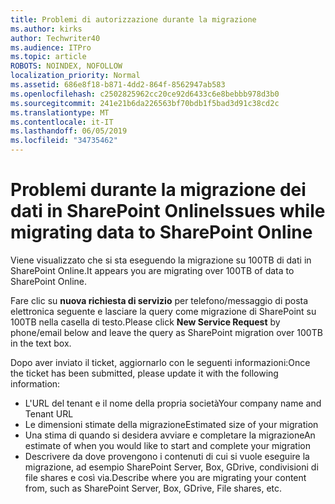 ```yaml
---
title: Problemi di autorizzazione durante la migrazione
ms.author: kirks
author: Techwriter40
ms.audience: ITPro
ms.topic: article
ROBOTS: NOINDEX, NOFOLLOW
localization_priority: Normal
ms.assetid: 686e8f18-b871-4dd2-864f-8562947ab583
ms.openlocfilehash: c2502825962cc20ce92d6433c6e8bebbb978d3b0
ms.sourcegitcommit: 241e21b6da226563bf70bdb1f5bad3d91c38cd2c
ms.translationtype: MT
ms.contentlocale: it-IT
ms.lasthandoff: 06/05/2019
ms.locfileid: "34735462"
---
```

# <a name="issues-while-migrating-data-to-sharepoint-online"></a><span data-ttu-id="dea63-102">Problemi durante la migrazione dei dati in SharePoint Online</span><span class="sxs-lookup"><span data-stu-id="dea63-102">Issues while migrating data to SharePoint Online</span></span>

<span data-ttu-id="dea63-103">Viene visualizzato che si sta eseguendo la migrazione su 100TB di dati in SharePoint Online.</span><span class="sxs-lookup"><span data-stu-id="dea63-103">It appears you are migrating over 100TB of data to SharePoint Online.</span></span>

<span data-ttu-id="dea63-104">Fare clic su **nuova richiesta di servizio** per telefono/messaggio di posta elettronica seguente e lasciare la query come migrazione di SharePoint su 100TB nella casella di testo.</span><span class="sxs-lookup"><span data-stu-id="dea63-104">Please click **New Service Request** by phone/email below and leave the query as SharePoint migration over 100TB in the text box.</span></span>

<span data-ttu-id="dea63-105">Dopo aver inviato il ticket, aggiornarlo con le seguenti informazioni:</span><span class="sxs-lookup"><span data-stu-id="dea63-105">Once the ticket has been submitted, please update it with the following information:</span></span> 

- <span data-ttu-id="dea63-106">L'URL del tenant e il nome della propria società</span><span class="sxs-lookup"><span data-stu-id="dea63-106">Your company name and Tenant URL</span></span>
- <span data-ttu-id="dea63-107">Le dimensioni stimate della migrazione</span><span class="sxs-lookup"><span data-stu-id="dea63-107">Estimated size of your migration</span></span>
- <span data-ttu-id="dea63-108">Una stima di quando si desidera avviare e completare la migrazione</span><span class="sxs-lookup"><span data-stu-id="dea63-108">An estimate of when you would like to start and complete your migration</span></span>
- <span data-ttu-id="dea63-109">Descrivere da dove provengono i contenuti di cui si vuole eseguire la migrazione, ad esempio SharePoint Server, Box, GDrive, condivisioni di file shares e così via.</span><span class="sxs-lookup"><span data-stu-id="dea63-109">Describe where you are migrating your content from, such as SharePoint Server, Box, GDrive, File shares, etc.</span></span>


  

